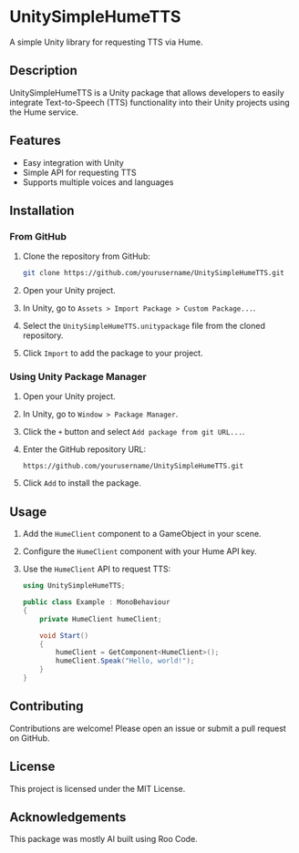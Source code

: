 # UnitySimpleHumeTTS

A simple Unity library for requesting TTS via Hume.

## Description

UnitySimpleHumeTTS is a Unity package that allows developers to easily integrate Text-to-Speech (TTS) functionality into their Unity projects using the Hume service.

## Features

- Easy integration with Unity
- Simple API for requesting TTS
- Supports multiple voices and languages

## Installation

### From GitHub

1. Clone the repository from GitHub:
   ```sh
   git clone https://github.com/yourusername/UnitySimpleHumeTTS.git
   ```

2. Open your Unity project.

3. In Unity, go to `Assets > Import Package > Custom Package...`.

4. Select the `UnitySimpleHumeTTS.unitypackage` file from the cloned repository.

5. Click `Import` to add the package to your project.

### Using Unity Package Manager

1. Open your Unity project.

2. In Unity, go to `Window > Package Manager`.

3. Click the `+` button and select `Add package from git URL...`.

4. Enter the GitHub repository URL:
   ```
   https://github.com/yourusername/UnitySimpleHumeTTS.git
   ```

5. Click `Add` to install the package.

## Usage

1. Add the `HumeClient` component to a GameObject in your scene.

2. Configure the `HumeClient` component with your Hume API key.

3. Use the `HumeClient` API to request TTS:
   ```csharp
   using UnitySimpleHumeTTS;

   public class Example : MonoBehaviour
   {
       private HumeClient humeClient;

       void Start()
       {
           humeClient = GetComponent<HumeClient>();
           humeClient.Speak("Hello, world!");
       }
   }
   ```

## Contributing

Contributions are welcome! Please open an issue or submit a pull request on GitHub.

## License

This project is licensed under the MIT License.

## Acknowledgements

This package was mostly AI built using Roo Code.
